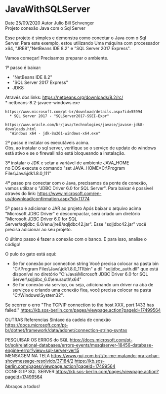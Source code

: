 # JavaWithSQLServer
Date 25/09/2020 Autor Julio Bill Schvenger  
Projeto conexão Java com o Sql Server   

Esse projeto é simples e demonstra como conectar o Java com o Sql Server. 
Para este exemplo, estou utilizando Uma máquina com processador x64, "JRE8","NetBeans IDE 8.2" e "SQL Server 2017 Express".  

Vamos começar!
Precisamos preparar o ambiente.  

1º passo é baixar:   
  * "NetBeans IDE 8.2"    
  * "SQL Server 2017 Express"   
  * JDK8   

  Através dos links: 
    https://netbeans.org/downloads/8.2/rc/    
      * netbeans-8.2-javaee-windows.exe   
    
    https://www.microsoft.com/pt-br/download/details.aspx?id=55994    
      * SQL Server 2017 - "SQLServer2017-SSEI-Expr"   
      
    https://www.oracle.com/br/java/technologies/javase/javase-jdk8-downloads.html     
      "Windows x64 - jdk-8u261-windows-x64.exe"  

2º passo é instalar os executáveis acima.     
  Obs, ao instalar o sql server, verifique se o serviço de update do windows está ativo e se o firewall não está bloqueando a instalação.  
  
3º instalar o JDK e setar a variável de ambiente JAVA_HOME     
  no DOS execute o comando "set JAVA_HOME=C:\Program Files\Java\jdk1.8.0_111"  
  
4º passo pra conectar com o Java, precisamos da ponte de conexão, vamos utilizar o "JDBC Driver 6.0 for SQL Server". 
  Para baixar é possível através do link: https://www.microsoft.com/en-us/download/confirmation.aspx?id=11774  
  
5ª passo é adicionar o JAR ao projeto Após baixar o arquivo acima "Microsoft JDBC Driver" e descompactar, 
  será criado um diretório "Microsoft JDBC Driver 6.0 for SQL Server/sqljdbc_6.0/enu/jre8/sqljdbc42.jar". 
    Esse "sqljdbc42.jar" você precisa adicionar ao seu projeto.  
    
O último passo é fazer a conexão com o banco. 
E para isso, analise o código!  

O pulo do gato está aqui:
 * Se for conexão por connection string 
    Você precisa colocar na pasta bin "C:\Program Files\Java\jdk1.8.0_111\bin" a dll "sqljdbc_auth.dll" 
      que está disponível no diretório "C:\Java\Microsoft JDBC Driver 6.0 for SQL Server\sqljdbc_6.0\enu\auth\x64"  
 * Se for conexão via serviço, ou seja, adicionando um driver na aba de serviços e criando uma conexão fixa, você precisa colocar na pasta "C:\Windows\System32".   
  
Se ocorrer o erro "The TCP/IP connection to the host XXX, port 1433 has failed." 
  https://kb.sos-berlin.com/pages/viewpage.action?pageId=17499564  
  
OUTRAS Referencias Sintaxe da cadeia de conexão https://docs.microsoft.com/pt-br/dotnet/framework/data/adonet/connection-string-syntax  

PESQUISAR OS ERROS do SQL https://docs.microsoft.com/pt-br/sql/relational-databases/errors-events/mssqlserver-18456-database-engine-error?view=sql-server-ver15  
MENSAGEM NA TELA https://www.guj.com.br/t/to-me-matando-pra-achar-showmessage-resolvido/37184/2 https://kb.sos-berlin.com/pages/viewpage.action?pageId=17499564  
CONFIG IP SQL SERVER https://kb.sos-berlin.com/pages/viewpage.action?pageId=17499564

Abraços a todos!

